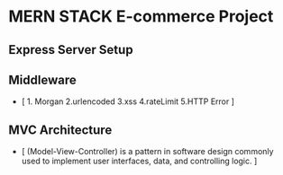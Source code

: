 # MERN STACK E-commerce Project

## Express Server Setup

## Middleware 
* [ 1. Morgan  2.urlencoded 3.xss 4.rateLimit 5.HTTP Error ]

## MVC Architecture 
* [ (Model-View-Controller) is a pattern in software design commonly used to implement user interfaces, data, and controlling logic. ]

